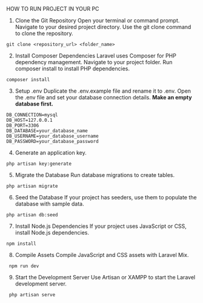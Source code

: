 HOW TO RUN PROJECT IN YOUR PC

1. Clone the Git Repository
Open your terminal or command prompt.
Navigate to your desired project directory.
Use the git clone command to clone the repository.
```
git clone <repository_url> <folder_name>
```
2. Install Composer Dependencies
Laravel uses Composer for PHP dependency management.
Navigate to your project folder.
Run composer install to install PHP dependencies.
```
composer install
```
3. Setup .env
Duplicate the .env.example file and rename it to .env.
Open the .env file and set your database connection details.
**Make an empty database first.**
```
DB_CONNECTION=mysql
DB_HOST=127.0.0.1
DB_PORT=3306
DB_DATABASE=your_database_name
DB_USERNAME=your_database_username
DB_PASSWORD=your_database_password
```
4. Generate an application key.
```
php artisan key:generate
```
5. Migrate the Database
Run database migrations to create tables.
```
php artisan migrate
```
6. Seed the Database 
If your project has seeders, use them to populate the database with sample data.
```
php artisan db:seed
```
7. Install Node.js Dependencies 
If your project uses JavaScript or CSS, install Node.js dependencies.
```
npm install
```

8. Compile Assets 
Compile JavaScript and CSS assets with Laravel Mix.
```
 npm run dev
```

9. Start the Development Server
Use Artisan or XAMPP to start the Laravel development server.
```
 php artisan serve
```
